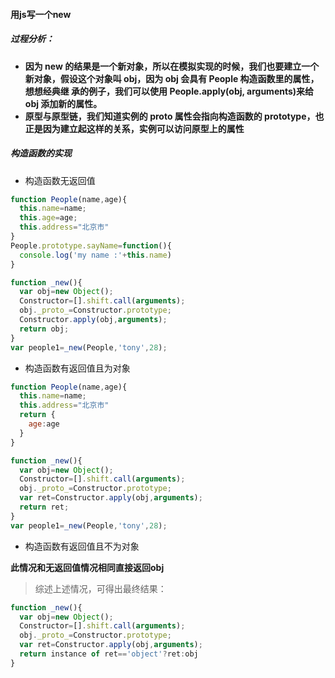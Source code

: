 #### 用js写一个new

##### 过程分析：

* **因为 new 的结果是一个新对象，所以在模拟实现的时候，我们也要建立一个新对象，假设这个对象叫 obj，因为 obj 会具有 People 构造函数里的属性，想想经典继
承的例子，我们可以使用 People.apply(obj, arguments)来给 obj 添加新的属性。**
* **原型与原型链，我们知道实例的 __proto__ 属性会指向构造函数的 prototype，也正是因为建立起这样的关系，实例可以访问原型上的属性**

##### 构造函数的实现

* 构造函数无返回值
```javascript
function People(name,age){
  this.name=name;
  this.age=age;
  this.address="北京市"
}
People.prototype.sayName=function(){
  console.log('my name :'+this.name)
}

function _new(){
  var obj=new Object();
  Constructor=[].shift.call(arguments);
  obj._proto_=Constructor.prototype;
  Constructor.apply(obj,arguments);
  return obj;
}
var people1=_new(People,'tony',28);
```

* 构造函数有返回值且为对象
```javascript
function People(name,age){
  this.name=name;
  this.address="北京市"
  return {
    age:age
  }
}

function _new(){
  var obj=new Object();
  Constructor=[].shift.call(arguments);
  obj._proto_=Constructor.prototype;
  var ret=Constructor.apply(obj,arguments);
  return ret;
}
var people1=_new(People,'tony',28);
```

* 构造函数有返回值且不为对象

**此情况和无返回值情况相同直接返回obj**

> 综述上述情况，可得出最终结果：

```javascript
function _new(){
  var obj=new Object();
  Constructor=[].shift.call(arguments);
  obj._proto_=Constructor.prototype;
  var ret=Constructor.apply(obj,arguments);
  return instance of ret=='object'?ret:obj
}
```



